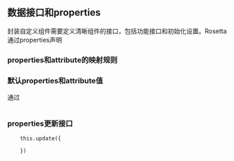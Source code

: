 ## 数据接口和properties
封装自定义组件需要定义清晰组件的接口，包括功能接口和初始化设置。Rosetta通过properties声明


### properties和attribute的映射规则


### 默认properties和attribute值
通过
```

```

### properties更新接口
```
    this.update({

    })
```
